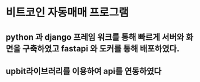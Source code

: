 # 비트코인 자동매매 프로그램
## python 과 django 프레임 워크를 통해 빠르게 서버와 화면을 구축하였고 fastapi 와 도커를 통해 배포하였다.
## upbit라이브러리를 이용하여 api를 연동하였다
